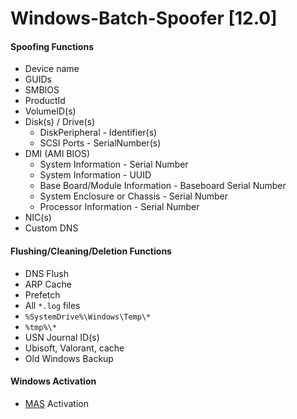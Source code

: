 # Windows-Batch-Spoofer [12.0]

#### Spoofing Functions
- Device name
- GUIDs
- SMBIOS
- ProductId
- VolumeID(s)
- Disk(s) / Drive(s)
  - DiskPeripheral - Identifier(s)
  - SCSI Ports - SerialNumber(s)
- DMI (AMI BIOS)
  - System Information - Serial Number
  - System Information - UUID
  - Base Board/Module Information - Baseboard Serial Number
  - System Enclosure or Chassis - Serial Number
  - Processor Information - Serial Number
- NIC(s)
- Custom DNS

#### Flushing/Cleaning/Deletion Functions
- DNS Flush
- ARP Cache
- Prefetch
- All `*.log` files
- `%SystemDrive%\Windows\Temp\*`
- `%tmp%\*`
- USN Journal ID(s)
- Ubisoft, Valorant, cache
- Old Windows Backup

#### Windows Activation
- [MAS](https://github.com/massgravel/Microsoft-Activation-Scripts) Activation
